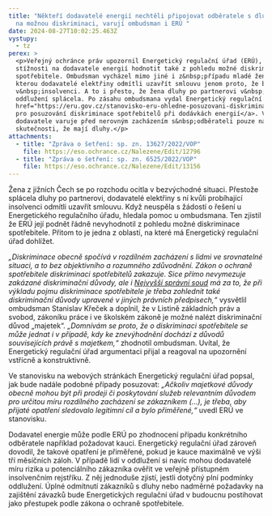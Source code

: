 ```yaml
---
title: "Někteří dodavatelé energií nechtěli připojovat odběratele s dluhy. Pozor
  na možnou diskriminaci, varují ombudsman i ERÚ "
date: 2024-08-27T10:02:25.463Z
vystupy:
  - tz
perex: >
  <p>Veřejný ochránce práv upozornil Energetický regulační úřad (ERÚ), že by měl
  stížnosti na dodavatele energií hodnotit také z pohledu možné diskriminace
  spotřebitele. Ombudsman vycházel mimo jiné i z&nbsp;případu mladé ženy, se
  kterou dodavatelé elektřiny odmítli uzavřít smlouvu jenom proto, že byla
  v&nbsp;insolvenci. A to i přesto, že žena dluhy po partnerovi v&nbsp;rámci
  oddlužení splácela. Po zásahu ombudsmana vydal Energetický regulační úřad <a
  href="https://eru.gov.cz/stanovisko-eru-ohledne-posuzovani-diskriminace-spotrebitelu-pri-dodavkach-elektriny-plynu">stanovisko
  pro posuzování diskriminace spotřebitelů při dodávkách energií</a>. V&nbsp;něm
  dodavatele varuje před nerovným zacházením s&nbsp;odběrateli pouze na základě
  skutečnosti, že mají dluhy.</p>
attachments:
  - title: "Zpráva o šetření: sp. zn. 13627/2022/VOP"
    file: https://eso.ochrance.cz/Nalezene/Edit/12796
  - title: "Zpráva o šetření: sp. zn. 6525/2022/VOP"
    file: https://eso.ochrance.cz/Nalezene/Edit/13156
---
```

<p>Žena z&nbsp;jižních Čech se po rozchodu ocitla v&nbsp;bezvýchodné situaci. Přestože splácela dluhy po partnerovi, dodavatelé elektřiny s&nbsp;ní kvůli probíhající insolvenci odmítli uzavřít smlouvu. Když neuspěla s&nbsp;žádostí o řešení u Energetického regulačního úřadu, hledala pomoc u ombudsmana. Ten zjistil že ERÚ její podnět řádně nevyhodnotil z pohledu možné diskriminace spotřebitele. Přitom to je jedna z&nbsp;oblastí, na které má Energetický regulační úřad dohlížet.</p>

<p><em>&bdquo;Diskriminace obecně spočívá v rozdílném zacházení s lidmi ve srovnatelné situaci, a to bez objektivního a rozumného zdůvodnění. Zákon o ochraně spotřebitele diskriminaci spotřebitelů zakazuje. Sice přímo nevymezuje zakázané diskriminační důvody, ale i </em><a href="https://vyhledavac.nssoud.cz/DokumentOriginal/Html/643394"><em>Nejvyšší správní soud</em></a><em> má za to, že při výkladu pojmu diskriminace spotřebitele je třeba zohlednit také diskriminační důvody upravené v jiných právních předpisech,&ldquo;</em> vysvětlil ombudsman Stanislav Křeček a doplnil, že v Listině základních práv a svobod, zákoníku práce<strong> </strong>i ve školském zákoně<strong> </strong>je možné nalézt diskriminační důvod &bdquo;majetek&ldquo;. <em>&bdquo;Domnívám se proto, že o diskriminaci spotřebitele se může jednat i v případě, kdy ke znevýhodnění dochází z důvodů souvisejících právě s&nbsp;majetkem,&ldquo;</em> zhodnotil ombudsman. Uvítal, že Energetický regulační úřad argumentaci přijal a reagoval na upozornění vstřícně a konstruktivně.</p>

<p>Ve stanovisku na webových stránkách Energetický regulační úřad popsal, jak bude nadále podobné případy posuzovat: <em>&bdquo;Ačkoliv majetkové důvody obecně mohou být při prodeji či poskytování služeb relevantním důvodem pro určitou míru rozdílného zacházení se zákazníkem (&hellip;), je třeba, aby přijaté opatření sledovalo legitimní cíl a bylo přiměřené,&ldquo;</em> uvedl ERÚ ve stanovisku.</p>

<p>Dodavatel energie může podle ERÚ po zhodnocení případu konkrétního odběratele například požadovat kauci. Energetický regulační úřad zároveň dovodil, že takové opatření je přiměřené, pokud je kauce maximálně ve výši tří měsíčních záloh. V případě lidí v&nbsp;oddlužení si navíc mohou dodavatelé míru rizika u potenciálního zákazníka ověřit ve veřejně přístupném insolvenčním rejstříku. Z&nbsp;něj jednoduše zjistí, jestli dotyčný plní podmínky oddlužení. Úplné odmítnutí zákazníků s dluhy nebo nadměrné požadavky na zajištění závazků bude Energetických regulační úřad v&nbsp;budoucnu postihovat jako přestupek podle zákona o ochraně spotřebitele.</p>
